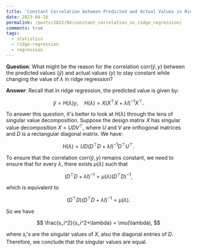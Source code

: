```yaml
---
title: 'Constant Correlation between Predicted and Actual Values in Ridge Regression'
date: 2023-04-16
permalink: /posts/2023/04/constant_correlation_in_ridge_regression/
comments: true
tags:
  - statistics
  - ridge-regression
  - regression
---
```


**Question**: What might be the reason for the correlation $\mathrm{corr}(\hat{y},y)$ between the predicted values ($\hat{y}$) and actual values ($y$) to stay constant while changing the value of $\lambda$ in ridge regression?

**Answer**: Recall that in ridge regression, the predicted value is given by:

$$
\hat{y} = H(\lambda)y, \quad H(\lambda) = X(X^\top X+\lambda I)^{-1}X^\top.
$$

To answer this question, it's better to look at $H(\lambda)$ through the lens of singular value decomposition. Suppose the design matrix $X$ has singular value decomposition $X = UDV^\top$, where $U$ and $V$ are orthogonal matrices and $D$ is a rectangular diagonal matrix. We have:

$$
H(\lambda) = UD(D^\top D+\lambda I)^{-1}D^\top U^\top.
$$

To ensure that the correlation $\mathrm{corr}(\hat{y},y)$ remains constant, we need to ensure that for every $\lambda$, there exists $\mu(\lambda)$ such that

$$
(D^\top D+\lambda I)^{-1} = \mu(\lambda)(D^\top D)^{-1},
$$

which is equivalent to 

$$
(D^\top D)(D^\top D+\lambda I)^{-1} = \mu(\lambda).
$$

So we have 

$$
\frac{s_i^2}{s_i^2+\lambda} = \mu(\lambda),
$$

where $s_i$'s are the singular values of $X$, also the diagonal entries of $D$. Therefore, we conclude that the singular values are equal.


